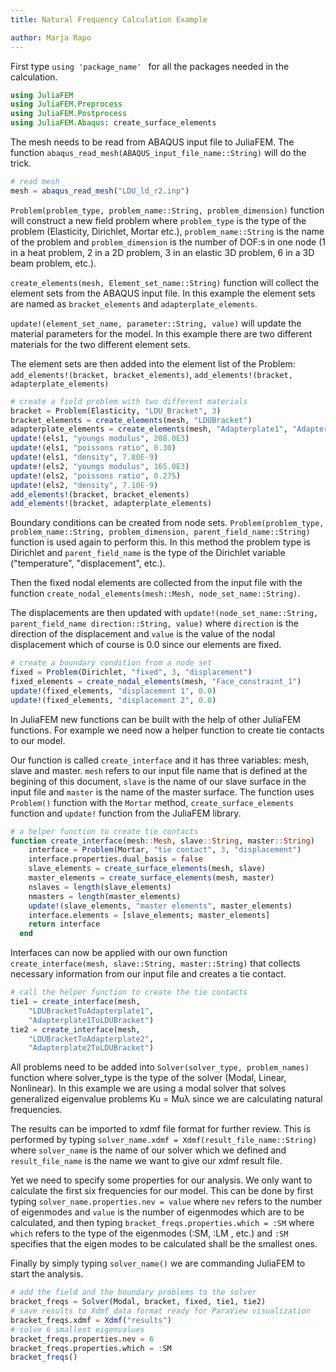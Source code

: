 ```yaml
---
title: Natural Frequency Calculation Example

author: Marja Rapo
---
```



First type `using 'package_name' ` for all the packages needed in the calculation.

```julia
using JuliaFEM
using JuliaFEM.Preprocess
using JuliaFEM.Postprocess
using JuliaFEM.Abaqus: create_surface_elements
```

The mesh needs to be read from ABAQUS input file to JuliaFEM. The function `abaqus_read_mesh(ABAQUS_input_file_name::String)` will do the trick.

```julia
# read mesh
mesh = abaqus_read_mesh("LDU_ld_r2.inp")
```

`Problem(problem_type, problem_name::String, problem_dimension)` function will construct a new field problem where `problem_type` is the type of the problem (Elasticity, Dirichlet, Mortar etc.), `problem_name::String` is the name of the problem and `problem_dimension` is the number of DOF:s in one node (1 in a heat problem, 2 in a 2D problem, 3 in an elastic 3D problem, 6 in a 3D beam problem, etc.).

`create_elements(mesh, Element_set_name::String)` function will collect the element sets from the ABAQUS input file. In this example the element sets are named as `bracket_elements` and `adapterplate_elements`.

`update!(element_set_name, parameter::String, value)` will update the material parameters for the model. In this example there are two different materials for the two different element sets.

The element sets are then added into the element list of the Problem: `add_elements!(bracket, bracket_elements)`, `add_elements!(bracket, adapterplate_elements)`

```julia
# create a field problem with two different materials
bracket = Problem(Elasticity, "LDU_Bracket", 3)
bracket_elements = create_elements(mesh, "LDUBracket")
adapterplate_elements = create_elements(mesh, "Adapterplate1", "Adapterplate2")
update!(els1, "youngs modulus", 208.0E3)
update!(els1, "poissons ratio", 0.30)
update!(els1, "density", 7.80E-9)
update!(els2, "youngs modulus", 165.0E3)
update!(els2, "poissons ratio", 0.275)
update!(els2, "density", 7.10E-9)
add_elements!(bracket, bracket_elements)
add_elements!(bracket, adapterplate_elements)
```

Boundary conditions can be created from node sets. `Problem(problem_type, problem_name::String, problem_dimension, parent_field_name::String)` function is used again to perform this. In this method the problem type is Dirichlet and `parent_field_name` is the type of the Dirichlet variable ("temperature", "displacement", etc.).

Then the fixed nodal elements are collected from the input file with the function `create_nodal_elements(mesh::Mesh, node_set_name::String)`.

The displacements are then updated with `update!(node_set_name::String, parent_field_name direction::String, value)` where `direction` is the direction of the displacement and `value` is the value of the nodal displacement which of course is 0.0 since our elements are fixed.

```julia
# create a boundary condition from a node set
fixed = Problem(Dirichlet, "fixed", 3, "displacement")
fixed_elements = create_nodal_elements(mesh, "Face_constraint_1")
update!(fixed_elements, "displacement 1", 0.0)
update!(fixed_elements, "displacement 2", 0.0)
```

In JuliaFEM new functions can be built with the help of other JuliaFEM functions. For example we need now a helper function to create tie contacts to our model. 

Our function is called `create_interface` and it has three variables: mesh, slave and master. `mesh` refers to our input file name that is defined at the begining of this document, `slave` is the name of our slave surface in the input file and `master` is the name of the master surface. The function uses `Problem()` function with the `Mortar` method, `create_surface_elements` function and `update!` function from the JuliaFEM library.

```julia
# a helper function to create tie contacts
function create_interface(mesh::Mesh, slave::String, master::String)
    interface = Problem(Mortar, "tie contact", 3, "displacement")
    interface.properties.dual_basis = false
    slave_elements = create_surface_elements(mesh, slave)
    master_elements = create_surface_elements(mesh, master)
    nslaves = length(slave_elements)
    nmasters = length(master_elements)
    update!(slave_elements, "master elements", master_elements)
    interface.elements = [slave_elements; master_elements]
    return interface
  end
```

Interfaces can now be applied with our own function `create_interface(mesh, slave::String, master::String)` that collects necessary information from our input file and creates a tie contact.

```julia  
# call the helper function to create the tie contacts
tie1 = create_interface(mesh,
	"LDUBracketToAdapterplate1",
    "Adapterplate1ToLDUBracket") 
tie2 = create_interface(mesh,
	"LDUBracketToAdapterplate2",
    "Adapterplate2ToLDUBracket")
```  

All problems need to be added into `Solver(solver_type, problem_names)` function where solver_type is the type of the solver (Modal, Linear, Nonlinear). In this example we are using a modal solver that solves generalized eigenvalue problems Ku = Muλ since we are calculating natural frequencies.

The results can be imported to xdmf file format for further review. This is performed by typing `solver_name.xdmf = Xdmf(result_file_name::String)` where `solver_name` is the name of our solver which we defined and `result_file_name` is the name we want to give our xdmf result file.

Yet we need to specify some properties for our analysis. We only want to calculate the first six frequencies for our model. This can be done by first typing `solver_name.properties.nev = value` where `nev` refers to the number of eigenmodes and `value` is the number of eigenmodes which are to be calculated, and then typing `bracket_freqs.properties.which = :SM` where `which` refers to the type of the eigenmodes (:SM, :LM , etc.) and `:SM` specifies that the eigen modes to be calculated shall be the smallest ones.

Finally by simply typing `solver_name()` we are commanding JuliaFEM to start the analysis.

```julia
# add the field and the boundary problems to the solver
bracket_freqs = Solver(Modal, bracket, fixed, tie1, tie2)
# save results to Xdmf data format ready for ParaView visualization
bracket_freqs.xdmf = Xdmf("results")
# solve 6 smallest eigenvalues
bracket_freqs.properties.nev = 6
bracket_freqs.properties.which = :SM
bracket_freqs()
```  
